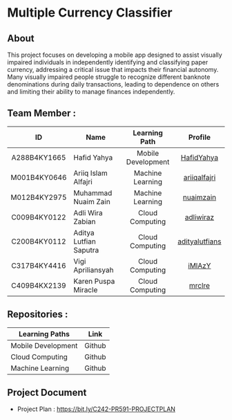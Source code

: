 # Multiple Currency Classifier

## About
This project focuses on developing a mobile app designed to assist visually impaired individuals in independently identifying and classifying paper currency, addressing a critical issue that impacts their financial autonomy. Many visually impaired people struggle to recognize different banknote denominations during daily transactions, leading to dependence on others and limiting their ability to manage finances independently.


## Team Member :
|      ID      | Name                   |     Learning Path   |    Profile                                          |
|:------------:|------------------------|:-------------------:|:---------------------------------------------------:|
| A288B4KY1665 | Hafid Yahya            | Mobile Development  | [HafidYahya](https://github.com/HafidYahya)         |
| M001B4KY0646 | Ariiq Islam Alfajri    | Machine Learning    | [ariiqalfajri](https://github.com/ariiqalfajri)     |
| M012B4KY2975 | Muhammad Nuaim Zain    | Machine Learning    | [nuaimzain](https://github.com/nuaimzain)           |
| C009B4KY0122 | Adli Wira Zabian       | Cloud Computing     | [adliwiraz](https://github.com/adliwiraz)           |
| C200B4KY0112 | Aditya Lutfian Saputra | Cloud Computing     | [adityalutfians](https://github.com/adityalutfians) |
| C317B4KY4416 | Vigi Apriliansyah      | Cloud Computing     | [iMlAzY](https://github.com/vigiapriliansyah)       |
| C409B4KX2139 | Karen Puspa Miracle    | Cloud Computing     | [mrclre](https://github.com/mrclre)                 | 


## Repositories :
| Learning Paths	   | Link   |
|--------------------|:------:|
| Mobile Development | Github |
| Cloud Computing    | Github |
| Machine Learning	 | Github |

## Project Document
* Project Plan : https://bit.ly/C242-PR591-PROJECTPLAN
